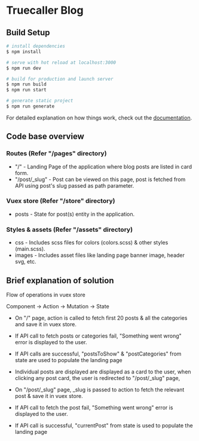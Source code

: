 # Truecaller Blog

## Build Setup

```bash
# install dependencies
$ npm install

# serve with hot reload at localhost:3000
$ npm run dev

# build for production and launch server
$ npm run build
$ npm run start

# generate static project
$ npm run generate
```

For detailed explanation on how things work, check out the [documentation](https://nuxtjs.org).

## Code base overview

### Routes (Refer "/pages" directory)

- "/" - Landing Page of the application where blog posts are listed in card form.
- "/post/\_slug" - Post can be viewed on this page, post is fetched from API using post's slug passed as path parameter.

### Vuex store (Refer "/store" directory)

- posts - State for post(s) entity in the application.

### Styles & assets (Refer "/assets" directory)

- css - Includes scss files for colors (colors.scss) & other styles (main.scss).
- images - Includes asset files like landing page banner image, header svg, etc.

## Brief explanation of solution

Flow of operations in vuex store

Component -> Action -> Mutation -> State

- On "/" page, action is called to fetch first 20 posts & all the categories and save it in vuex store.
- If API call to fetch posts or categories fail, "Something went wrong" error is displayed to the user.
- If API calls are successful, "postsToShow" & "postCategories" from state are used to populate the landing page
- Individual posts are displayed are displayed as a card to the user, when clicking any post card, the user is redirected to "/post/\_slug" page,

- On "/post/\_slug" page, \_slug is passed to action to fetch the relevant post & save it in vuex store.
- If API call to fetch the post fail, "Something went wrong" error is displayed to the user.
- If API call is successful, "currentPost" from state is used to populate the landing page

<!-- ## Special Directories

You can create the following extra directories, some of which have special behaviors. Only `pages` is required; you can delete them if you don't want to use their functionality.

### `assets`

The assets directory contains your uncompiled assets such as Stylus or Sass files, images, or fonts.

More information about the usage of this directory in [the documentation](https://nuxtjs.org/docs/2.x/directory-structure/assets).

### `components`

The components directory contains your Vue.js components. Components make up the different parts of your page and can be reused and imported into your pages, layouts and even other components.

More information about the usage of this directory in [the documentation](https://nuxtjs.org/docs/2.x/directory-structure/components).

### `layouts`

Layouts are a great help when you want to change the look and feel of your Nuxt app, whether you want to include a sidebar or have distinct layouts for mobile and desktop.

More information about the usage of this directory in [the documentation](https://nuxtjs.org/docs/2.x/directory-structure/layouts).

### `pages`

This directory contains your application views and routes. Nuxt will read all the `*.vue` files inside this directory and setup Vue Router automatically.

More information about the usage of this directory in [the documentation](https://nuxtjs.org/docs/2.x/get-started/routing).

### `store`

This directory contains your Vuex store files. Creating a file in this directory automatically activates Vuex.

More information about the usage of this directory in [the documentation](https://nuxtjs.org/docs/2.x/directory-structure/store). -->
